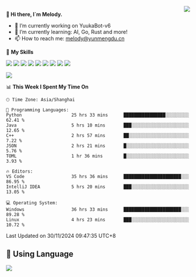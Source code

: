 <a href="#">
  <img align="right" src="https://github-readme-stats.vercel.app/api?username=melodyyuuka&count_private=true&show_icons=true" />
</a>

**👋 Hi there, I`m Melody.**

- 🔭 I’m currently working on YuukaBot-v6
- 🌱 I’m currently learning: AI, Go, Rust and more!
- 📫 How to reach me: melody@yunmengdu.cn

🌟 **My Skills** 

![](https://img.shields.io/badge/-Python-3e74a2?style=flat-square&logo=Python&logoColor=fff)
![](https://img.shields.io/badge/-Java-007396?style=flat-square&logo=OpenJDK&logoColor=fff)
![](https://img.shields.io/badge/-Node.js-339933?style=flat-square&logo=Node.js&logoColor=fff)
![](https://img.shields.io/badge/-Git-f05032?style=flat-square&logo=git&logoColor=fff)
![](https://img.shields.io/badge/-PostgreSQL-4169e1?style=flat-square&logo=PostgreSQL&logoColor=fff)
![](https://img.shields.io/badge/-Rust-000000?style=flat-square&logo=rust&logoColor=fff)
![](https://img.shields.io/badge/-VSCode-007acc?style=flat-square&logo=Visual-Studio-Code&logoColor=fff)
![](https://img.shields.io/badge/-FastAPI-009688?style=flat-square&logo=FastAPI&logoColor=fff)
![](https://img.shields.io/badge/-Linux-000000?style=flat-square&logo=Linux&logoColor=fff)


![](https://wakatime.com/badge/user/fa6dc0e2-47c5-4d2d-ae45-69fec6f2122c.svg)

<!--START_SECTION:waka-->
📊 **This Week I Spent My Time On** 

```text
🕑︎ Time Zone: Asia/Shanghai

💬 Programming Languages: 
Python                   25 hrs 33 mins      ████████████████░░░░░░░░░   62.41 % 
Java                     5 hrs 10 mins       ███░░░░░░░░░░░░░░░░░░░░░░   12.65 % 
C++                      2 hrs 57 mins       ██░░░░░░░░░░░░░░░░░░░░░░░    7.22 % 
JSON                     2 hrs 21 mins       █░░░░░░░░░░░░░░░░░░░░░░░░    5.76 % 
TOML                     1 hr 36 mins        █░░░░░░░░░░░░░░░░░░░░░░░░    3.93 % 

🔥 Editors: 
VS Code                  35 hrs 36 mins      ██████████████████████░░░   86.95 % 
IntelliJ IDEA            5 hrs 20 mins       ███░░░░░░░░░░░░░░░░░░░░░░   13.05 % 

💻 Operating System: 
Windows                  36 hrs 33 mins      ██████████████████████░░░   89.28 % 
Linux                    4 hrs 23 mins       ███░░░░░░░░░░░░░░░░░░░░░░   10.72 % 
```


 Last Updated on 30/11/2024 09:47:35 UTC+8
<!--END_SECTION:waka-->

## 🥰 **Using Language**

![](https://github-readme-stats.vercel.app/api/wakatime?username=MelodyYuyuko&layout=compact&hide_border=true)
